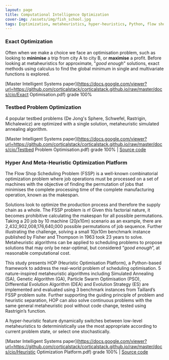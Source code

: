 ```yaml
---
layout: page
title: Computational Intelligence Optimization
cover-img: /assets/img/fish_school.jpg
tags: [optimization, metaheuristics, hyper-heuristics, Python, flow shop, combinatorial, continuous]
---
```

### Exact Optimization
Often when we make a choice we face an optimisation problem, such as looking to **minimise** a trip from city A to 
city B, or **maximise** a profit.  Before looking at metaheuristics for approximate, "*good enough*" solutions, exact methods 
using calculus to find the global minimum in single and multivariate functions is explored.

[Master Intelligent Systems paper](https://docs.google.com/viewer?url=https://github.com/corticalstack/corticalstack.github.io/raw/master/docs/cio/Exact Optimisation.pdf) grade 100%

### Testbed Problem Optimization
4 popular testbed problems (De Jong's Sphere, Schwefel, Rastrigin, Michalewicz) are optimized with a single solution, metaheuristic 
simulated annealing algorithm.

[Master Intelligent Systems paper](https://docs.google.com/viewer?url=https://github.com/corticalstack/corticalstack.github.io/raw/master/docs/cio/Testbed Problem Optimisation.pdf) grade 100%
 | [Source code](https://github.com/corticalstack/problem-optimisation-benchmarking)

### Hyper And Meta-Heuristic Optimization Platform
The Flow Shop Scheduling Problem (FSSP) is a well-known combinatorial optimization problem where job operations must be 
processed on a set of machines with the objective of finding the permutation of jobs that minimises the complete 
processing time of the complete manufacturing operation, known as the makespan. 

Solutions look to optimize the production process and therefore the supply chain as a whole. The FSSP problem is 𝑛! Given 
this factorial nature, it becomes prohibitive calculating the makespan for all possible permutations. Taking a 20 job by 
10 machine (20*j*x10*m*) scenario as an example, there are 2,432,902,008,176,640,000 possible permutations of job sequence. 
Further illustrating the challenge, solving a small 10*j*x10*m* benchmark instance published by Fisher and Thompson in 1963 
took 23 years to solve. Metaheuristic algorithms can be applied to scheduling problems to propose solutions that may 
only be near-optimal, but considered “*good enough*”, at reasonable computational cost. 

This study presents HOP (Heuristic Optimisation Platform), a Python-based framework to address the real-world problem of 
scheduling optimisation. 5 nature-inspired metaheuristic algorithms including Simulated Annealing (SA), Genetic Algorithm (GA), 
Particle Swarm Optimisation (PSO), Differential Evolution Algorithm (DEA) and Evolution Strategy (ES) are implemented and 
evaluated using 3 benchmark instances from Taillard’s FSSP problem suite. Further supporting the guiding principle of problem and heuristic separation, HOP can also solve continuous problems with 
the same general metaheuristic pool without code change, tested using Rastrigin’s function. 

A hyper-heuristic feature dynamically switches between low-level metaheuristics to deterministically use the most 
appropriate according to current problem state, or select one stochastically.

[Master Intelligent Systems paper](https://docs.google.com/viewer?url=https://github.com/corticalstack/corticalstack.github.io/raw/master/docs/cio/Heuristic Optimization Platform.pdf) grade 100%
 | [Source code](https://github.com/corticalstack/heuristic-optimization-platform)
